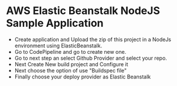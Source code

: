 # **AWS Elastic Beanstalk NodeJS Sample Application**

- Create application and Upload the zip of this project in a NodeJs environment using ElasticBeanstalk.
- Go to CodePipeline and go to create new one.
- Go to next step an select Github Provider and select your repo.
- Next Create New build project and Configure it
- Next choose the option of use "Buildspec file"
- Finally choose your deploy provider as Elastic Beanstalk
